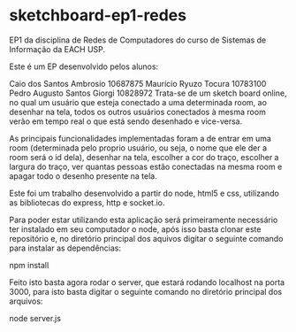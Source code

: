 # sketchboard-ep1-redes

EP1 da disciplina de Redes de Computadores do curso de Sistemas de Informação da EACH USP.

Este é um EP desenvolvido pelos alunos:

Caio dos Santos Ambrosio 10687875
Maurício Ryuzo Tocura 10783100
Pedro Augusto Santos Giorgi 10828972
Trata-se de um sketch board online, no qual um usuário que esteja conectado a uma determinada room, ao desenhar na tela, todos os outros usuários conectados à mesma room verão em tempo real o que está sendo desenhado e vice-versa.

As principais funcionalidades implementadas foram a de entrar em uma room (determinada pelo proprio usuário, ou seja, o nome que ele der a room será o id dela), desenhar na tela, escolher a cor do traço, escolher a largura do traço, ver quantas pessoas estão conectadas na mesma room e apagar todo o desenho presente na tela.

Este foi um trabalho desenvolvido a partir do node, html5 e css, utilizando as bibliotecas do express, http e socket.io.

Para poder estar utilizando esta aplicação será primeiramente necessário ter instalado em seu computador o node, após isso basta clonar este repositório e, no diretório principal dos aquivos digitar o seguinte comando para instalar as dependências:

npm install

Feito isto basta agora rodar o server, que estará rodando localhost na porta 3000, para isto basta digitar o seguinte comando no diretório principal dos arquivos:

node server.js
